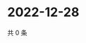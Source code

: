 # 2022-12-28

共 0 条

<!-- BEGIN WEIBO -->
<!-- 最后更新时间 Wed Dec 28 2022 21:17:48 GMT+0800 (China Standard Time) -->

<!-- END WEIBO -->
